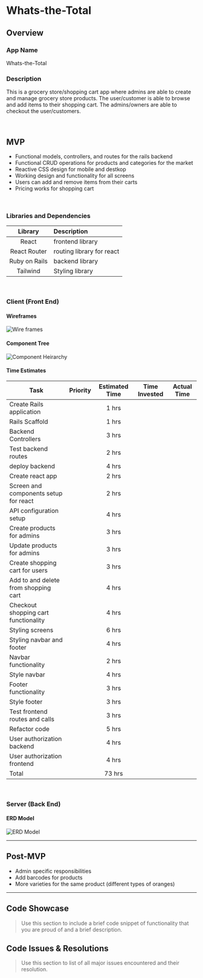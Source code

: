 # Whats-the-Total

## Overview

### App Name

Whats-the-Total

### Description

This is a grocery store/shopping cart app where admins are able to create and manage grocery store products. The user/customer is able to browse and add items to their shopping cart. The admins/owners are able to checkout the user/customers.

<br>

## MVP

- Functional models, controllers, and routes for the rails backend
- Functional CRUD operations for products and categories for the market
- Reactive CSS design for mobile and destkop
- Working design and functionality for all screens
- Users can add and remove items from their carts
- Pricing works for shopping cart

<br>

### Libraries and Dependencies

|    Library    | Description               |
| :-----------: | :------------------------ |
|     React     | frontend library          |
| React Router  | routing library for react |
| Ruby on Rails | backend library           |
|   Tailwind    | Styling library           |

<br>

### Client (Front End)

#### Wireframes

![Wire frames](./images/Mobile-Desktop-Display.png)

#### Component Tree

![Component Heirarchy](images/Component-Heirarchy.png)

#### Time Estimates

| Task                                  | Priority | Estimated Time | Time Invested | Actual Time |
| ------------------------------------- | :------: | :------------: | :-----------: | :---------: |
| Create Rails application              |          |     1 hrs      |               |             |
| Rails Scaffold                        |          |     1 hrs      |               |             |
| Backend Controllers                   |          |     3 hrs      |               |             |
| Test backend routes                   |          |     2 hrs      |               |             |
| deploy backend                        |          |     4 hrs      |               |             |
| Create react app                      |          |     2 hrs      |               |             |
| Screen and components setup for react |          |     2 hrs      |               |             |
| API configuration setup               |          |     4 hrs      |               |             |
| Create products for admins            |          |     3 hrs      |               |             |
| Update products for admins            |          |     3 hrs      |               |             |
| Create shopping cart for users        |          |     3 hrs      |               |             |
| Add to and delete from shopping cart  |          |     4 hrs      |               |             |
| Checkout shopping cart functionality  |          |     4 hrs      |               |             |
| Styling screens                       |          |     6 hrs      |               |             |
| Styling navbar and footer             |          |     4 hrs      |               |             |
| Navbar functionality                  |          |     2 hrs      |               |             |
| Style navbar                          |          |     4 hrs      |               |             |
| Footer functionality                  |          |     3 hrs      |               |             |
| Style footer                          |          |     3 hrs      |               |             |
| Test frontend routes and calls        |          |     3 hrs      |               |             |
| Refactor code                         |          |     5 hrs      |               |             |
| User authorization backend            |          |     4 hrs      |               |             |
| User authorization frontend           |          |     4 hrs      |               |             |
| Total                                 |          |     73 hrs     |               |             |

<br>

### Server (Back End)

#### ERD Model

![ERD Model](./images/ERD.png)

---

## Post-MVP

- Admin specific responsibilities
- Add barcodes for products
- More varieties for the same product (different types of oranges)

---

## Code Showcase

> Use this section to include a brief code snippet of functionality that you are proud of and a brief description.

## Code Issues & Resolutions

> Use this section to list of all major issues encountered and their resolution.
